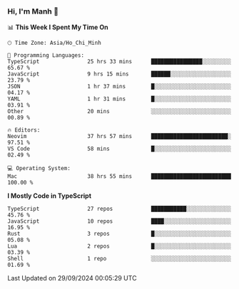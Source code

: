 ### Hi, I'm Manh 👋

<!--START_SECTION:waka-->
📊 **This Week I Spent My Time On** 

```text
🕑︎ Time Zone: Asia/Ho_Chi_Minh

💬 Programming Languages: 
TypeScript               25 hrs 33 mins      ████████████████░░░░░░░░░   65.67 % 
JavaScript               9 hrs 15 mins       ██████░░░░░░░░░░░░░░░░░░░   23.79 % 
JSON                     1 hr 37 mins        █░░░░░░░░░░░░░░░░░░░░░░░░   04.17 % 
YAML                     1 hr 31 mins        █░░░░░░░░░░░░░░░░░░░░░░░░   03.91 % 
Other                    20 mins             ░░░░░░░░░░░░░░░░░░░░░░░░░   00.89 % 

🔥 Editors: 
Neovim                   37 hrs 57 mins      ████████████████████████░   97.51 % 
VS Code                  58 mins             █░░░░░░░░░░░░░░░░░░░░░░░░   02.49 % 

💻 Operating System: 
Mac                      38 hrs 55 mins      █████████████████████████   100.00 % 
```

**I Mostly Code in TypeScript** 

```text
TypeScript               27 repos            ███████████░░░░░░░░░░░░░░   45.76 % 
JavaScript               10 repos            ████░░░░░░░░░░░░░░░░░░░░░   16.95 % 
Rust                     3 repos             █░░░░░░░░░░░░░░░░░░░░░░░░   05.08 % 
Lua                      2 repos             █░░░░░░░░░░░░░░░░░░░░░░░░   03.39 % 
Shell                    1 repo              ░░░░░░░░░░░░░░░░░░░░░░░░░   01.69 % 
```




 Last Updated on 29/09/2024 00:05:29 UTC
<!--END_SECTION:waka-->
